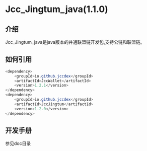 # Jcc_Jingtum_java(1.1.0)
## 介绍
Jcc_Jingtum_java是java版本的井通联盟链开发包,支持公链和联盟链。
## 如何引用
````java
<dependency>
    <groupId>io.github.jccdex</groupId>
    <artifactId>JccWallet</artifactId>
    <version>1.2.1</version>
</dependency>
<dependency>
    <groupId>io.github.jccdex</groupId>
    <artifactId>JccJingtum</artifactId>
    <version>1.2.0</version>
</dependency>
````
## 开发手册
参见doc目录

